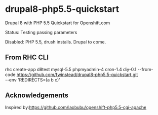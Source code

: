 # drupal8-php5.5-quickstart
Drupal 8 with PHP 5.5 Quickstart for Openshift.com 

Status: Testing passing parameters

Disabled: PHP 5.5, drush installs. Drupal to come.

## From RHC CLI

rhc create-app d8test mysql-5.5 phpmyadmin-4 cron-1.4 diy-0.1 --from-code https://github.com/fwinstead/drupal8-php5.5-quickstart.git \
	--env 'REDIRECTS=(a b c)'

## Acknowledgements

Inspired by:https://github.com/laobubu/openshift-php5.5-cgi-apache

